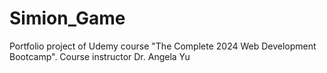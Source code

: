 # Simion_Game
Portfolio project of Udemy course "The Complete 2024 Web Development Bootcamp". 
Course instructor Dr. Angela Yu
